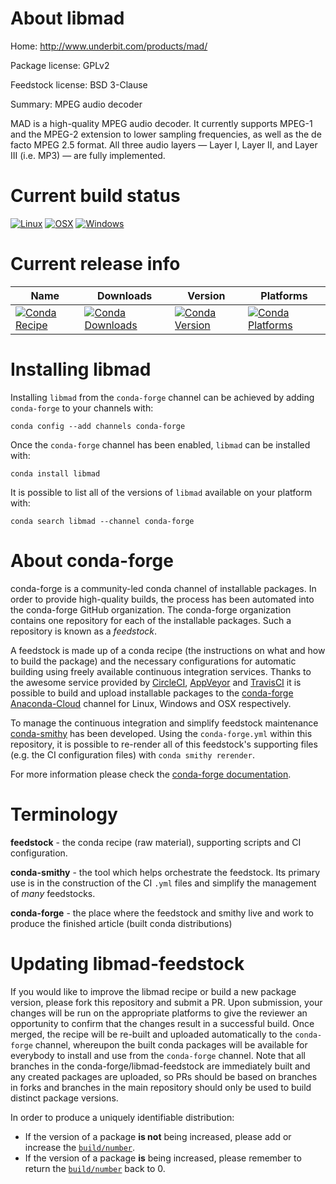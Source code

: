 About libmad
============

Home: http://www.underbit.com/products/mad/

Package license: GPLv2

Feedstock license: BSD 3-Clause

Summary: MPEG audio decoder

MAD is a high-quality MPEG audio decoder. It currently supports MPEG-1 and the MPEG-2
extension to lower sampling frequencies, as well as the de facto MPEG 2.5 format. All
three audio layers — Layer I, Layer II, and Layer III (i.e. MP3) — are fully implemented.


Current build status
====================

[![Linux](https://img.shields.io/circleci/project/github/conda-forge/libmad-feedstock/master.svg?label=Linux)](https://circleci.com/gh/conda-forge/libmad-feedstock)
[![OSX](https://img.shields.io/travis/conda-forge/libmad-feedstock/master.svg?label=macOS)](https://travis-ci.org/conda-forge/libmad-feedstock)
[![Windows](https://img.shields.io/appveyor/ci/conda-forge/libmad-feedstock/master.svg?label=Windows)](https://ci.appveyor.com/project/conda-forge/libmad-feedstock/branch/master)

Current release info
====================

| Name | Downloads | Version | Platforms |
| --- | --- | --- | --- |
| [![Conda Recipe](https://img.shields.io/badge/recipe-libmad-green.svg)](https://anaconda.org/conda-forge/libmad) | [![Conda Downloads](https://img.shields.io/conda/dn/conda-forge/libmad.svg)](https://anaconda.org/conda-forge/libmad) | [![Conda Version](https://img.shields.io/conda/vn/conda-forge/libmad.svg)](https://anaconda.org/conda-forge/libmad) | [![Conda Platforms](https://img.shields.io/conda/pn/conda-forge/libmad.svg)](https://anaconda.org/conda-forge/libmad) |

Installing libmad
=================

Installing `libmad` from the `conda-forge` channel can be achieved by adding `conda-forge` to your channels with:

```
conda config --add channels conda-forge
```

Once the `conda-forge` channel has been enabled, `libmad` can be installed with:

```
conda install libmad
```

It is possible to list all of the versions of `libmad` available on your platform with:

```
conda search libmad --channel conda-forge
```


About conda-forge
=================

conda-forge is a community-led conda channel of installable packages.
In order to provide high-quality builds, the process has been automated into the
conda-forge GitHub organization. The conda-forge organization contains one repository
for each of the installable packages. Such a repository is known as a *feedstock*.

A feedstock is made up of a conda recipe (the instructions on what and how to build
the package) and the necessary configurations for automatic building using freely
available continuous integration services. Thanks to the awesome service provided by
[CircleCI](https://circleci.com/), [AppVeyor](https://www.appveyor.com/)
and [TravisCI](https://travis-ci.org/) it is possible to build and upload installable
packages to the [conda-forge](https://anaconda.org/conda-forge)
[Anaconda-Cloud](https://anaconda.org/) channel for Linux, Windows and OSX respectively.

To manage the continuous integration and simplify feedstock maintenance
[conda-smithy](https://github.com/conda-forge/conda-smithy) has been developed.
Using the ``conda-forge.yml`` within this repository, it is possible to re-render all of
this feedstock's supporting files (e.g. the CI configuration files) with ``conda smithy rerender``.

For more information please check the [conda-forge documentation](https://conda-forge.org/docs/).

Terminology
===========

**feedstock** - the conda recipe (raw material), supporting scripts and CI configuration.

**conda-smithy** - the tool which helps orchestrate the feedstock.
                   Its primary use is in the construction of the CI ``.yml`` files
                   and simplify the management of *many* feedstocks.

**conda-forge** - the place where the feedstock and smithy live and work to
                  produce the finished article (built conda distributions)


Updating libmad-feedstock
=========================

If you would like to improve the libmad recipe or build a new
package version, please fork this repository and submit a PR. Upon submission,
your changes will be run on the appropriate platforms to give the reviewer an
opportunity to confirm that the changes result in a successful build. Once
merged, the recipe will be re-built and uploaded automatically to the
`conda-forge` channel, whereupon the built conda packages will be available for
everybody to install and use from the `conda-forge` channel.
Note that all branches in the conda-forge/libmad-feedstock are
immediately built and any created packages are uploaded, so PRs should be based
on branches in forks and branches in the main repository should only be used to
build distinct package versions.

In order to produce a uniquely identifiable distribution:
 * If the version of a package **is not** being increased, please add or increase
   the [``build/number``](https://conda.io/docs/user-guide/tasks/build-packages/define-metadata.html#build-number-and-string).
 * If the version of a package **is** being increased, please remember to return
   the [``build/number``](https://conda.io/docs/user-guide/tasks/build-packages/define-metadata.html#build-number-and-string)
   back to 0.
